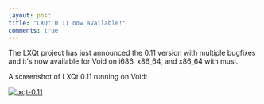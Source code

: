```yaml
---
layout: post
title: "LXQt 0.11 now available!"
comments: true
---
```


The LXQt project has just announced the 0.11 version with multiple
bugfixes and it's now available for Void on i686, x86\_64, and x86\_64
with musl.

A screenshot of LXQt 0.11 running on Void:

[![lxqt-0.11](/assets/screenshots/lxqt-0.11.png "lxqt-0.11")](/assets/screenshots/lxqt-0.11.png)
